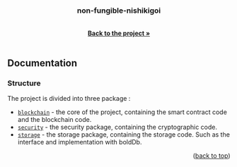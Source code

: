 <h3 align="center">non-fungible-nishikigoi</h3>
  <p align="center">
    <br />
    <a href="https://github.com/LeoAda/non-fungible-nishikigoi"><strong>Back to the project »</strong></a>
    <br />
    <br />
  </p>
</div>

## Documentation

### Structure

The project is divided into three package :
* [`blockchain`](pkg/blockchain/README.md) - the core of the project, containing the smart contract code and the blockchain code.
* [`security`](pkg/security/README.md) - the security package, containing the cryptographic code.
* [`storage`](pkg/storage/README.md) - the storage package, containing the storage code. Such as the interface and implementation with boldDb.


<p align="right">(<a href="#readme-top">back to top</a>)</p>